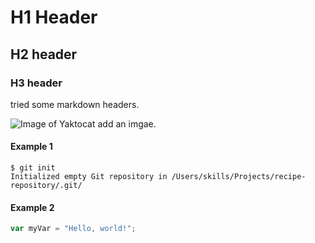 # H1 Header
## H2 header
### H3 header

tried some markdown headers.

![Image of Yaktocat](https://octodex.github.com/images/yaktocat.png)
add an imgae.

#### Example 1
```
$ git init
Initialized empty Git repository in /Users/skills/Projects/recipe-repository/.git/
```
#### Example 2
``` javascript
var myVar = "Hello, world!";
```
